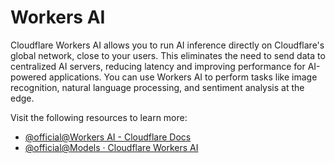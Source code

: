 # Workers AI

Cloudflare Workers AI allows you to run AI inference directly on Cloudflare's global network, close to your users. This eliminates the need to send data to centralized AI servers, reducing latency and improving performance for AI-powered applications. You can use Workers AI to perform tasks like image recognition, natural language processing, and sentiment analysis at the edge.

Visit the following resources to learn more:

- [@official@Workers AI - Cloudflare Docs](https://developers.cloudflare.com/workers-ai/)
- [@official@Models · Cloudflare Workers AI](https://developers.cloudflare.com/workers-ai/models/)